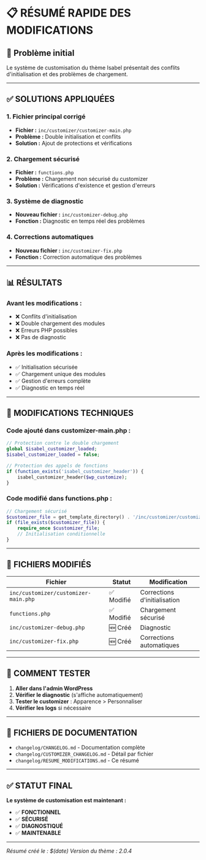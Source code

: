 # 📋 RÉSUMÉ RAPIDE DES MODIFICATIONS

## 🎯 Problème initial
Le système de customisation du thème Isabel présentait des conflits d'initialisation et des problèmes de chargement.

---

## ✅ SOLUTIONS APPLIQUÉES

### 1. **Fichier principal corrigé**
- **Fichier :** `inc/customizer/customizer-main.php`
- **Problème :** Double initialisation et conflits
- **Solution :** Ajout de protections et vérifications

### 2. **Chargement sécurisé**
- **Fichier :** `functions.php`
- **Problème :** Chargement non sécurisé du customizer
- **Solution :** Vérifications d'existence et gestion d'erreurs

### 3. **Système de diagnostic**
- **Nouveau fichier :** `inc/customizer-debug.php`
- **Fonction :** Diagnostic en temps réel des problèmes

### 4. **Corrections automatiques**
- **Nouveau fichier :** `inc/customizer-fix.php`
- **Fonction :** Correction automatique des problèmes

---

## 📊 RÉSULTATS

### **Avant les modifications :**
- ❌ Conflits d'initialisation
- ❌ Double chargement des modules
- ❌ Erreurs PHP possibles
- ❌ Pas de diagnostic

### **Après les modifications :**
- ✅ Initialisation sécurisée
- ✅ Chargement unique des modules
- ✅ Gestion d'erreurs complète
- ✅ Diagnostic en temps réel

---

## 🔧 MODIFICATIONS TECHNIQUES

### **Code ajouté dans customizer-main.php :**
```php
// Protection contre le double chargement
global $isabel_customizer_loaded;
$isabel_customizer_loaded = false;

// Protection des appels de fonctions
if (function_exists('isabel_customizer_header')) {
    isabel_customizer_header($wp_customize);
}
```

### **Code modifié dans functions.php :**
```php
// Chargement sécurisé
$customizer_file = get_template_directory() . '/inc/customizer/customizer-main.php';
if (file_exists($customizer_file)) {
    require_once $customizer_file;
    // Initialisation conditionnelle
}
```

---

## 📁 FICHIERS MODIFIÉS

| Fichier | Statut | Modification |
|---------|--------|--------------|
| `inc/customizer/customizer-main.php` | ✅ Modifié | Corrections d'initialisation |
| `functions.php` | ✅ Modifié | Chargement sécurisé |
| `inc/customizer-debug.php` | 🆕 Créé | Diagnostic |
| `inc/customizer-fix.php` | 🆕 Créé | Corrections automatiques |

---

## 🚀 COMMENT TESTER

1. **Aller dans l'admin WordPress**
2. **Vérifier le diagnostic** (s'affiche automatiquement)
3. **Tester le customizer** : Apparence > Personnaliser
4. **Vérifier les logs** si nécessaire

---

## 📝 FICHIERS DE DOCUMENTATION

- `changelog/CHANGELOG.md` - Documentation complète
- `changelog/CUSTOMIZER_CHANGELOG.md` - Détail par fichier
- `changelog/RESUME_MODIFICATIONS.md` - Ce résumé

---

## ✅ STATUT FINAL

**Le système de customisation est maintenant :**
- ✅ **FONCTIONNEL**
- ✅ **SÉCURISÉ**
- ✅ **DIAGNOSTIQUÉ**
- ✅ **MAINTENABLE**

---

*Résumé créé le : $(date)*
*Version du thème : 2.0.4*
